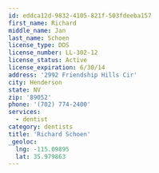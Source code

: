 ```yaml
---
id: eddca12d-9832-4105-821f-503fdeeba157
first_name: Richard
middle_name: Jan
last_name: Schoen
license_type: DDS
license_number: LL-302-12
license_status: Active
license_expiration: 6/30/14
address: '2992 Friendship Hills Cir'
city: Henderson
state: NV
zip: '89052'
phone: '(702) 774-2400'
services:
  - dentist
category: dentists
title: 'Richard Schoen'
_geoloc:
  lng: -115.09895
  lat: 35.979863
---
```

